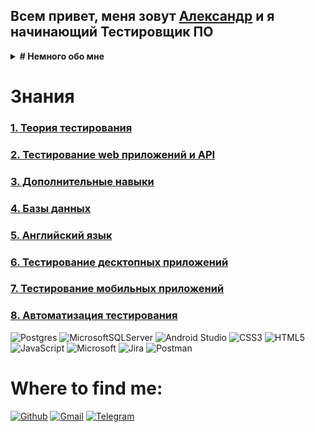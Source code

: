## Всем привет, меня зовут [Александр](https://vk.com/id122275910) и я начинающий Тестировщик ПО
<details>
  <summary><b># Немного обо мне</b></summary>
  <br/>
</details>

# Знания
### [1. Теория тестирования](https://github.com/kozlofAlex/testing/blob/main/Testing%20theory.md)
### [2. Тестирование web приложений и API](https://github.com/kozlofAlex/testing/blob/main/Testing%20theory.md)
### [3. Дополнительные навыки](https://github.com/kozlofAlex/testing/blob/main/Testing%20theory.md)
### [4. Базы данных](https://github.com/kozlofAlex/testing/blob/main/Testing%20theory.md)
### [5. Английский язык](https://github.com/kozlofAlex/testing/blob/main/Testing%20theory.md)
### [6. Тестирование десктопных приложений](https://github.com/kozlofAlex/testing/blob/main/Testing%20theory.md)
### [7. Тестирование мобильных приложений](https://github.com/kozlofAlex/testing/blob/main/Testing%20theory.md)
### [8. Автоматизация тестирования](https://github.com/kozlofAlex/testing/blob/main/Testing%20theory.md)



![Postgres](https://img.shields.io/badge/postgres-%23316192.svg?style=for-the-badge&logo=postgresql&logoColor=white)
![MicrosoftSQLServer](https://img.shields.io/badge/Microsoft%20SQL%20Sever-CC2927?style=for-the-badge&logo=microsoft%20sql%20server&logoColor=white)
![Android Studio](https://img.shields.io/badge/Android%20Studio-3DDC84.svg?style=for-the-badge&logo=android-studio&logoColor=white)
![CSS3](https://img.shields.io/badge/css3-%231572B6.svg?style=for-the-badge&logo=css3&logoColor=white)
![HTML5](https://img.shields.io/badge/html5-%23E34F26.svg?style=for-the-badge&logo=html5&logoColor=white)
![JavaScript](https://img.shields.io/badge/javascript-%23323330.svg?style=for-the-badge&logo=javascript&logoColor=%23F7DF1E)
![Microsoft](https://img.shields.io/badge/Microsoft-0078D4?style=for-the-badge&logo=microsoft&logoColor=white)
![Jira](https://img.shields.io/badge/jira-%230A0FFF.svg?style=for-the-badge&logo=jira&logoColor=white)
![Postman](https://img.shields.io/badge/Postman-FF6C37?style=for-the-badge&logo=postman&logoColor=white)


# Where to find me:
<a href="https://github.com/kozlofAlex" target="_blank"><img alt="Github" src="https://img.shields.io/badge/GitHub-%2312100E.svg?&style=for-the-badge&logo=Github&logoColor=white" /></a>
<a href="mailto:kozlaleksan2013@gmail.com" target="_blank"><img alt="Gmail" src="https://img.shields.io/badge/Gmail-D14836?style=for-the-badge&logo=gmail&logoColor=white" /></a>
<a href="https://tlgg.ru/alex_kozov_91" target="_blank"><img alt="Telegram" src="https://img.shields.io/badge/Telegram-2CA5E0?style=for-the-badge&logo=telegram&logoColor=white" /></a>
